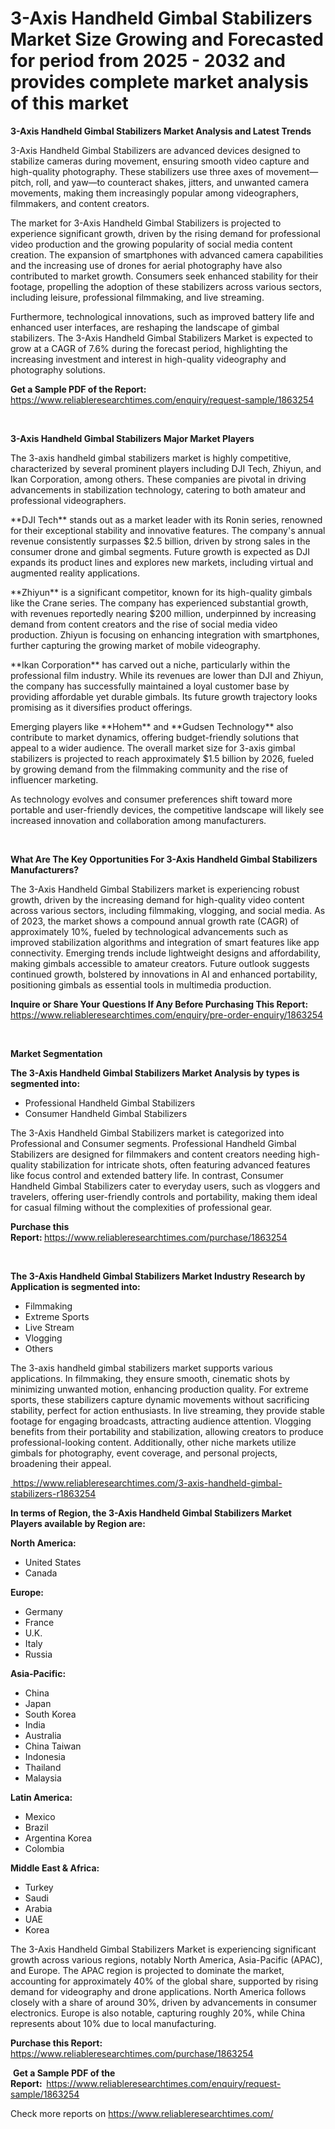 <p><h1>3-Axis Handheld Gimbal Stabilizers Market Size Growing and Forecasted for period from 2025 - 2032 and provides complete market analysis of this market</h1></p><p><strong>3-Axis Handheld Gimbal Stabilizers Market Analysis and Latest Trends</strong></p>
<p><p>3-Axis Handheld Gimbal Stabilizers are advanced devices designed to stabilize cameras during movement, ensuring smooth video capture and high-quality photography. These stabilizers use three axes of movement—pitch, roll, and yaw—to counteract shakes, jitters, and unwanted camera movements, making them increasingly popular among videographers, filmmakers, and content creators.</p><p>The market for 3-Axis Handheld Gimbal Stabilizers is projected to experience significant growth, driven by the rising demand for professional video production and the growing popularity of social media content creation. The expansion of smartphones with advanced camera capabilities and the increasing use of drones for aerial photography have also contributed to market growth. Consumers seek enhanced stability for their footage, propelling the adoption of these stabilizers across various sectors, including leisure, professional filmmaking, and live streaming.</p><p>Furthermore, technological innovations, such as improved battery life and enhanced user interfaces, are reshaping the landscape of gimbal stabilizers. The 3-Axis Handheld Gimbal Stabilizers Market is expected to grow at a CAGR of 7.6% during the forecast period, highlighting the increasing investment and interest in high-quality videography and photography solutions.</p></p>
<p><strong>Get a Sample PDF of the Report:&nbsp;</strong> <a href="https://www.reliableresearchtimes.com/enquiry/request-sample/1863254?utm_campaign=2714&utm_medium=2&utm_source=Github&utm_content=ia&utm_term=05042025&utm_id=3-axis-handheld-gimbal-stabilizers">https://www.reliableresearchtimes.com/enquiry/request-sample/1863254</a></p>
<p>&nbsp;</p>
<p><strong>3-Axis Handheld Gimbal Stabilizers Major Market Players</strong></p>
<p><p>The 3-axis handheld gimbal stabilizers market is highly competitive, characterized by several prominent players including DJI Tech, Zhiyun, and Ikan Corporation, among others. These companies are pivotal in driving advancements in stabilization technology, catering to both amateur and professional videographers.</p><p>**DJI Tech** stands out as a market leader with its Ronin series, renowned for their exceptional stability and innovative features. The company's annual revenue consistently surpasses $2.5 billion, driven by strong sales in the consumer drone and gimbal segments. Future growth is expected as DJI expands its product lines and explores new markets, including virtual and augmented reality applications.</p><p>**Zhiyun** is a significant competitor, known for its high-quality gimbals like the Crane series. The company has experienced substantial growth, with revenues reportedly nearing $200 million, underpinned by increasing demand from content creators and the rise of social media video production. Zhiyun is focusing on enhancing integration with smartphones, further capturing the growing market of mobile videography.</p><p>**Ikan Corporation** has carved out a niche, particularly within the professional film industry. While its revenues are lower than DJI and Zhiyun, the company has successfully maintained a loyal customer base by providing affordable yet durable gimbals. Its future growth trajectory looks promising as it diversifies product offerings.</p><p>Emerging players like **Hohem** and **Gudsen Technology** also contribute to market dynamics, offering budget-friendly solutions that appeal to a wider audience. The overall market size for 3-axis gimbal stabilizers is projected to reach approximately $1.5 billion by 2026, fueled by growing demand from the filmmaking community and the rise of influencer marketing.</p><p>As technology evolves and consumer preferences shift toward more portable and user-friendly devices, the competitive landscape will likely see increased innovation and collaboration among manufacturers.</p></p>
<p>&nbsp;</p>
<p><strong>What Are The Key Opportunities For 3-Axis Handheld Gimbal Stabilizers Manufacturers?</strong></p>
<p><p>The 3-Axis Handheld Gimbal Stabilizers market is experiencing robust growth, driven by the increasing demand for high-quality video content across various sectors, including filmmaking, vlogging, and social media. As of 2023, the market shows a compound annual growth rate (CAGR) of approximately 10%, fueled by technological advancements such as improved stabilization algorithms and integration of smart features like app connectivity. Emerging trends include lightweight designs and affordability, making gimbals accessible to amateur creators. Future outlook suggests continued growth, bolstered by innovations in AI and enhanced portability, positioning gimbals as essential tools in multimedia production.</p></p>
<p><strong>Inquire or Share Your Questions If Any Before Purchasing This Report:</strong> <a href="https://www.reliableresearchtimes.com/enquiry/pre-order-enquiry/1863254?utm_campaign=2714&utm_medium=2&utm_source=Github&utm_content=ia&utm_term=05042025&utm_id=3-axis-handheld-gimbal-stabilizers">https://www.reliableresearchtimes.com/enquiry/pre-order-enquiry/1863254</a></p>
<p>&nbsp;</p>
<p><strong>Market Segmentation</strong></p>
<p><strong>The 3-Axis Handheld Gimbal Stabilizers Market Analysis by types is segmented into:</strong></p>
<p><ul><li>Professional Handheld Gimbal Stabilizers</li><li>Consumer Handheld Gimbal Stabilizers</li></ul></p>
<p><p>The 3-Axis Handheld Gimbal Stabilizers market is categorized into Professional and Consumer segments. Professional Handheld Gimbal Stabilizers are designed for filmmakers and content creators needing high-quality stabilization for intricate shots, often featuring advanced features like focus control and extended battery life. In contrast, Consumer Handheld Gimbal Stabilizers cater to everyday users, such as vloggers and travelers, offering user-friendly controls and portability, making them ideal for casual filming without the complexities of professional gear.</p></p>
<p><strong>Purchase this Report:&nbsp;</strong><a href="https://www.reliableresearchtimes.com/purchase/1863254?utm_campaign=2714&utm_medium=2&utm_source=Github&utm_content=ia&utm_term=05042025&utm_id=3-axis-handheld-gimbal-stabilizers">https://www.reliableresearchtimes.com/purchase/1863254</a></p>
<p>&nbsp;</p>
<p><strong>The 3-Axis Handheld Gimbal Stabilizers Market Industry Research by Application is segmented into:</strong></p>
<p><ul><li>Filmmaking</li><li>Extreme Sports</li><li>Live Stream</li><li>Vlogging</li><li>Others</li></ul></p>
<p><p>The 3-axis handheld gimbal stabilizers market supports various applications. In filmmaking, they ensure smooth, cinematic shots by minimizing unwanted motion, enhancing production quality. For extreme sports, these stabilizers capture dynamic movements without sacrificing stability, perfect for action enthusiasts. In live streaming, they provide stable footage for engaging broadcasts, attracting audience attention. Vlogging benefits from their portability and stabilization, allowing creators to produce professional-looking content. Additionally, other niche markets utilize gimbals for photography, event coverage, and personal projects, broadening their appeal.</p></p>
<p><a href="https://www.reliableresearchtimes.com/3-axis-handheld-gimbal-stabilizers-r1863254?utm_campaign=2714&utm_medium=2&utm_source=Github&utm_content=ia&utm_term=05042025&utm_id=3-axis-handheld-gimbal-stabilizers">&nbsp;https://www.reliableresearchtimes.com/3-axis-handheld-gimbal-stabilizers-r1863254</a></p>
<p><strong>In terms of Region, the 3-Axis Handheld Gimbal Stabilizers Market Players available by Region are:</strong></p>
<p>
    <p> <strong> North America: </strong>
        <ul>
            <li>United States</li>
            <li>Canada</li>
        </ul>
        </p> 
    <p> <strong> Europe: </strong>
        <ul>
            <li>Germany</li>
            <li>France</li>
            <li>U.K.</li>
            <li>Italy</li>
            <li>Russia</li>
        </ul>
        </p> 
    <p> <strong> Asia-Pacific: </strong>
        <ul>
            <li>China</li>
            <li>Japan</li>
            <li>South Korea</li>
            <li>India</li>
            <li>Australia</li>
            <li>China Taiwan</li>
            <li>Indonesia</li>
            <li>Thailand</li>
            <li>Malaysia</li>
        </ul>
        </p> 
    <p> <strong> Latin America: </strong>
        <ul>
            <li>Mexico</li>
            <li>Brazil</li>
            <li>Argentina Korea</li>
            <li>Colombia</li>
        </ul>
        </p> 
    <p> <strong> Middle East & Africa: </strong>
        <ul>
            <li>Turkey</li>
            <li>Saudi</li>
            <li>Arabia</li>
            <li>UAE</li>
            <li>Korea</li>
        </ul>
    </p>
    </p>
<p><p>The 3-Axis Handheld Gimbal Stabilizers Market is experiencing significant growth across various regions, notably North America, Asia-Pacific (APAC), and Europe. The APAC region is projected to dominate the market, accounting for approximately 40% of the global share, supported by rising demand for videography and drone applications. North America follows closely with a share of around 30%, driven by advancements in consumer electronics. Europe is also notable, capturing roughly 20%, while China represents about 10% due to local manufacturing.</p></p>
<p><strong>Purchase this Report: </strong><a href="https://www.reliableresearchtimes.com/purchase/1863254?utm_campaign=2714&utm_medium=2&utm_source=Github&utm_content=ia&utm_term=05042025&utm_id=3-axis-handheld-gimbal-stabilizers">https://www.reliableresearchtimes.com/purchase/1863254</a></p>
<p>&nbsp;<strong>Get a Sample PDF of the Report:&nbsp;&nbsp;</strong><a href="https://www.reliableresearchtimes.com/enquiry/request-sample/1863254?utm_campaign=2714&utm_medium=2&utm_source=Github&utm_content=ia&utm_term=05042025&utm_id=3-axis-handheld-gimbal-stabilizers">https://www.reliableresearchtimes.com/enquiry/request-sample/1863254</a></p>
<p><strong></strong></p>
<p>Check more reports on <a href="https://www.reliableresearchtimes.com/?utm_campaign=2714&utm_medium=2&utm_source=Github&utm_content=ia&utm_term=05042025&utm_id=3-axis-handheld-gimbal-stabilizers">https://www.reliableresearchtimes.com/</a></p>